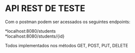 # API REST DE TESTE 

Com o postman podem ser acessados os seguintes endpoints: 

*localhost:8080/students  
*localhost:8080/students/{id}

Todos implementados nos métodos GET, POST, PUT, DELETE


